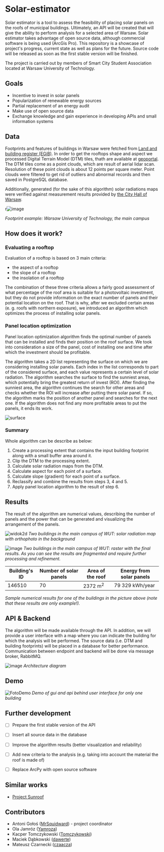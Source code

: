 # Solar-estimator
Solar estimator is a tool to assess the feasibility of placing solar panels on the roofs of municipal buildings. Ultimately, an API will be created that will give the ability to perform analysis for a selected area of Warsaw. Solar estimator takes advantage of open source data, although commercial software is being used (ArcGis Pro). This repository is a showcase of project's progress, current state as well as plans for the future. Source code will be released as soon as the first stable version will be finished. 

The project is carried out by members of Smart City Student Association located at Warsaw University of Technology.

## Goals
- Incentive to invest in solar panels
- Popularization of renewable energy sources
- Partial replacement of an energy audit
- Make use of open source data
- Exchange knowledge and gain experience in developing APIs and small information systems

## Data
Footprints and features of buildings in Warsaw were fetched from [Land and building register (EGiB)](https://www.geoportal.gov.pl/dane/dane-ewidencyjne). In order to get the rooftops shape and aspect we processed Digital Terrain Model (DTM) tiles, thath are available at [geoportal](https://mapy.geoportal.gov.pl/imap/Imgp_2.html?gpmap=gp0). The DTM tiles come as a point clouds, which are result of aerial lidar scan. Resolution of these point clouds is about 12 points per square meter. Point clouds were filtered to get rid of outliers and abnormal records and then saved in PostgreSQL database. 

Additionally, generated (for the sake of this algorithm) solar radiations maps were verified against measurement results provided by [the City Hall of Warsaw](http://mapa.um.warszawa.pl/mapaApp1/mapa?service=mapa_oze&L=en&X=7500996.700511402&Y=5787301.194500495&S=12&O=0&T=402180041a0000x01&komunikat=off). 

r![image](https://user-images.githubusercontent.com/50464859/144933003-470858c5-34d7-4471-b92e-5f48164b47db.png)

*Footprint example: Warsaw University of Technology, the main campus*

## How does it work?
### Evaluating a rooftop
Evaluation of a rooftop is based on 3 main criteria:
- the aspect of a rooftop
- the slope of a rooftop
- the insolation of a rooftop

The combination of these three criteria allows a fairly good assessment of what percentage of the roof area is suitable for a photovoltaic investment, but they do not provide information on the exact number of panels and their potential location on the roof. That is why, after we excluded certain areas (e. g. roofs with northern exposure), we introduced an algorithm which optimizes the process of installing solar panels.

### Panel location optimization
Panel location optimization algorithm finds the optimal number of panels that can be installed and finds their position on the roof surface. We took into consideration a size of the panel, cost of installing one and time after which the investment should be profitable.
 
The algorithm takes a 2D list representing the surface on which we are considering installing solar panels. Each index in the list corresponds to part of the considered surface, and each value represents a certain level of solar radiation. The algorithm searches the surface to find the sunniest areas, which potentially bring the greatest return of invest (ROI). After finding the sunniest area, the algorithm continues the search for other areas and checks whether the ROI will increase after putting there solar panel. If so, the algorithm marks the position of another panel and searches for the next one. If the algorithm does not find any more profitable areas to put the panels, it ends its work.

![surface](https://user-images.githubusercontent.com/45266568/182501667-ddf80515-6eec-41d4-9503-f0e06bd1c7d6.PNG)

### Summary
Whole algorithm can be describe as below:
1. Create a processing extent that contains the input building footprint along with a small buffer area around it.
2. Clip the DTM to the processing extent.
3. Calculate solar radiation maps from the DTM.
4. Calculate aspect for each point of a surface.
5. Calculate slope (gradient) for each point of a surface.
6. Reclassify and combine the results from steps 3, 4 and 5.
7. Apply panel location algorithm to the result of step 6.

## Results
 The result of the algorithm are numerical values, describing the number of panels and the power that can be generated and visualizing the arrangement of the panels.

![widok2d](https://user-images.githubusercontent.com/50464859/145687981-17f75e76-6ffa-462a-95b6-e6ef4c4c3957.PNG)
*Two buildings in the main campus of WUT: solar radiation map with orthophoto in the background*

![image](https://user-images.githubusercontent.com/50464859/145689939-6c641e8d-6126-4b74-a120-c309f4a866e3.png)
*Two buildings in the main campus of WUT: raster with the final results. As you can see the results are fragmented and require further processing and refinement.*

| Building's ID | Number of solar panels | Area of the roof | Energy from solar panels |
| ------------- | ---------------------- | ---------------- | ------------------------ |
| 146510        | 70                     | 2372 m<sup>2</sup>         | 79 329 kWh/year          |

*Sample numerical results for one of the buildings in the picture above (note that these results are only example!).*


## API & Backend
The algorithm will be made available through the API. In addition, we will provide a user interface with a map where you can indicate the building for which the analysis will be performed. The source data (i.e. DTM and building footprints) will be placed in a database for better performance. Communication between endpoint and backend will be done via message broker, RabbitMQ.

![image](https://user-images.githubusercontent.com/50464859/143936376-16188782-da4f-46cc-962a-85cbb110ee85.png)
*Architecture diagram*

## Demo 
![FotoDemo](https://user-images.githubusercontent.com/45266568/182405527-dbf1effc-5f18-47a3-9dbc-31e6a4f57123.GIF)
*Demo of gui and api behind user interface for only one building*

## Further development
- [ ] Prepare the first stable version of the API
- [ ] Insert all source data in the database
- [ ] Improve the algorithm results (better visualization and reliability)
- [ ] Add new criteria to the analysis (e.g. taking into account the material the roof is made of)
- [ ] Replace ArcPy with open source software


## Similar works
- [Project Sunroof](https://sunroof.withgoogle.com)


## Contributors
- Antoni Gołoś ([MrSquidward](https://github.com/MrSquidward)) - project coordinator
- Ola Jamróz ([Yamroza](https://github.com/Yamroza))
- Kacper Tomczykowski ([Tomczykowski](https://github.com/Tomczykowski))
- Maciek Dąbkowski ([dawerte](https://github.com/dawerte))
- Mateusz Czarnecki ([czaacza](https://github.com/czaacza))
